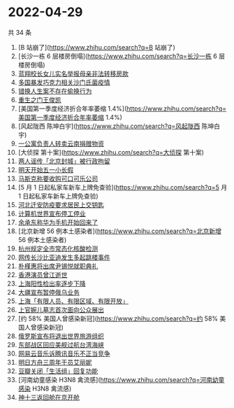 # 2022-04-29

共 34 条

<!-- BEGIN -->
<!-- 最后更新时间 Fri Apr 29 2022 19:12:54 GMT+0800 (China Standard Time) -->

1. [B 站崩了](https://www.zhihu.com/search?q=B 站崩了)
1. [长沙一栋 6 层楼房倒塌](https://www.zhihu.com/search?q=长沙一栋 6 层楼房倒塌)
1. [蓝翔校长女儿实名举报母亲非法转移房款](https://www.zhihu.com/search?q=蓝翔校长女儿实名举报母亲非法转移房款)
1. [多国暴发巧克力相关沙门氏菌疫情](https://www.zhihu.com/search?q=多国暴发巧克力相关沙门氏菌疫情)
1. [错换人生案不存在偷换行为](https://www.zhihu.com/search?q=错换人生案不存在偷换行为)
1. [重生之门王俊凯](https://www.zhihu.com/search?q=重生之门王俊凯)
1. [美国第一季度经济折合年率萎缩 1.4%](https://www.zhihu.com/search?q=美国第一季度经济折合年率萎缩 1.4%)
1. [风起陇西 陈坤白宇](https://www.zhihu.com/search?q=风起陇西 陈坤白宇)
1. [一公寓负责人转卖云南捐赠物资](https://www.zhihu.com/search?q=一公寓负责人转卖云南捐赠物资)
1. [大侦探 第十案](https://www.zhihu.com/search?q=大侦探 第十案)
1. [两人谣传「北京封城」被行政拘留](https://www.zhihu.com/search?q=两人谣传「北京封城」被行政拘留)
1. [明天开始五一小长假](https://www.zhihu.com/search?q=明天开始五一小长假)
1. [马斯克称要收购可口可乐公司](https://www.zhihu.com/search?q=马斯克称要收购可口可乐公司)
1. [5 月 1 日起私家车新车上牌免查验](https://www.zhihu.com/search?q=5 月 1 日起私家车新车上牌免查验)
1. [河北迁安防疫要求居民上交钥匙](https://www.zhihu.com/search?q=河北迁安防疫要求居民上交钥匙)
1. [计算机世界宣布停工停业](https://www.zhihu.com/search?q=计算机世界宣布停工停业)
1. [余承东称华为手机开始回来了](https://www.zhihu.com/search?q=余承东称华为手机开始回来了)
1. [北京新增 56 例本土感染者](https://www.zhihu.com/search?q=北京新增 56 例本土感染者)
1. [杭州规定全市常态化核酸检测](https://www.zhihu.com/search?q=杭州规定全市常态化核酸检测)
1. [网传长沙比亚迪发生多起跳楼事件](https://www.zhihu.com/search?q=网传长沙比亚迪发生多起跳楼事件)
1. [朴槿惠将出席尹锡悦就职典礼](https://www.zhihu.com/search?q=朴槿惠将出席尹锡悦就职典礼)
1. [香港演员曾江逝世](https://www.zhihu.com/search?q=香港演员曾江逝世)
1. [上海阳性检出率逐步下降](https://www.zhihu.com/search?q=上海阳性检出率逐步下降)
1. [大疆宣布暂停俄乌业务](https://www.zhihu.com/search?q=大疆宣布暂停俄乌业务)
1. [上海「有限人员、有限区域、有限开放」](https://www.zhihu.com/search?q=上海「有限人员、有限区域、有限开放」)
1. [上官婉儿墓志首次面向公众展出](https://www.zhihu.com/search?q=上官婉儿墓志首次面向公众展出)
1. [约 58% 美国人曾感染新冠](https://www.zhihu.com/search?q=约 58% 美国人曾感染新冠)
1. [俄罗斯宣布将退出世界旅游组织](https://www.zhihu.com/search?q=俄罗斯宣布将退出世界旅游组织)
1. [东部战区回应美舰过航台湾海峡](https://www.zhihu.com/search?q=东部战区回应美舰过航台湾海峡)
1. [网易云音乐诉腾讯音乐不正当竞争](https://www.zhihu.com/search?q=网易云音乐诉腾讯音乐不正当竞争)
1. [明日方舟三周年干员艾丽妮](https://www.zhihu.com/search?q=明日方舟三周年干员艾丽妮)
1. [豆瓣关闭「生活组」回复功能](https://www.zhihu.com/search?q=豆瓣关闭「生活组」回复功能)
1. [河南幼童感染 H3N8 禽流感](https://www.zhihu.com/search?q=河南幼童感染 H3N8 禽流感)
1. [神十三返回舱在京开舱](https://www.zhihu.com/search?q=神十三返回舱在京开舱)

<!-- END -->
